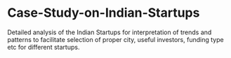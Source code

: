 # Case-Study-on-Indian-Startups


Detailed analysis of the Indian Startups for interpretation of trends and patterns to facilitate selection of proper city, useful investors, funding type etc for different startups.
